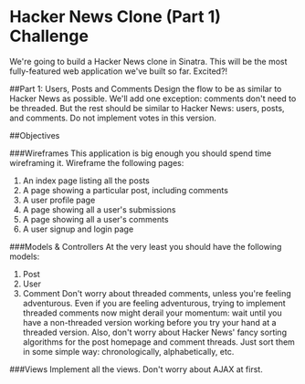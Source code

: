# Hacker News Clone (Part 1) Challenge

We're going to build a Hacker News clone in Sinatra. This will be the most fully-featured web application
we've built so far. Excited?!

##Part 1: Users, Posts and Comments
Design the flow to be as similar to Hacker News as possible. We'll add one exception: comments don't need
to be threaded. But the rest should be similar to Hacker News: users, posts, and comments. Do not
implement votes in this version.

##Objectives

###Wireframes
This application is big enough you should spend time wireframing it. Wireframe the following pages:
1. An index page listing all the posts
2. A page showing a particular post, including comments
3. A user profile page
4. A page showing all a user's submissions
5. A page showing all a user's comments
6. A user signup and login page

###Models & Controllers
At the very least you should have the following models:
1. Post
2. User
3. Comment
Don't worry about threaded comments, unless you're feeling adventurous. Even if you are feeling
adventurous, trying to implement threaded comments now might derail your momentum: wait until you
have a non-threaded version working before you try your hand at a threaded version.
Also, don't worry about Hacker News' fancy sorting algorithms for the post homepage and comment
threads. Just sort them in some simple way: chronologically, alphabetically, etc.

###Views
Implement all the views. Don't worry about AJAX at first.